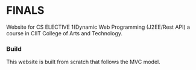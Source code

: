 # FINALS

Website for CS ELECTIVE 1(Dynamic Web Programming (J2EE/Rest API) a course in CIIT College of Arts
and Technology.

### Build

This website is built from scratch that follows the MVC model.
